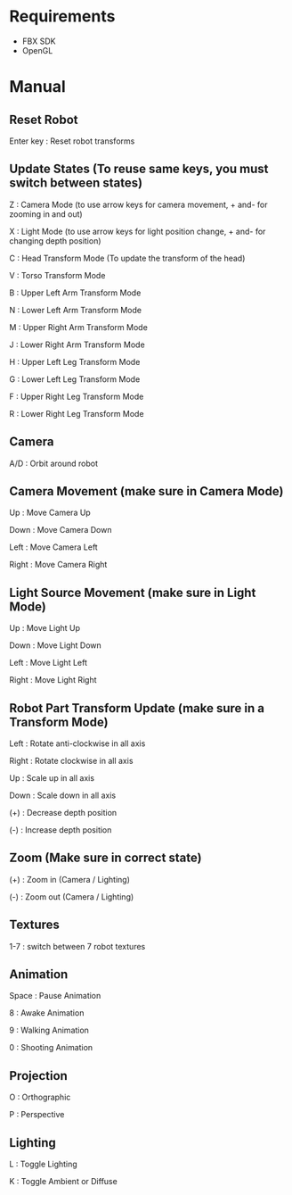 # Requirements
- FBX SDK
- OpenGL

# Manual
 ## Reset Robot
 Enter key : Reset robot transforms
 
 ## Update States (To reuse same keys, you must switch between states)
 Z : Camera Mode (to use arrow keys for camera movement, + and- for zooming in and out)
 
 X : Light Mode (to use arrow keys for light position change, + and- for changing depth position)
 
 C : Head Transform Mode (To update the transform of the head)
 
 V : Torso Transform Mode
 
 B : Upper Left Arm Transform Mode
 
 N : Lower Left Arm Transform Mode
 
 M : Upper Right Arm Transform Mode
 
 J : Lower Right Arm Transform Mode
 
 H : Upper Left Leg Transform Mode
 
 G : Lower Left Leg Transform Mode
 
 F : Upper Right Leg Transform Mode
 
 R : Lower Right Leg Transform Mode
 
 ## Camera
 A/D : Orbit around robot
 
 ## Camera Movement (make sure in Camera Mode)
 Up : Move Camera Up
 
 Down : Move Camera Down
 
 Left : Move Camera Left
 
 Right : Move Camera Right
 
 ## Light Source Movement (make sure in Light Mode)
 Up : Move Light Up
 
 Down : Move Light Down
 
 Left : Move Light Left
 
 Right : Move Light Right
 
## Robot Part Transform Update (make sure in a Transform Mode)
 Left : Rotate anti-clockwise in all axis
 
 Right : Rotate clockwise in all axis
 
 Up : Scale up in all axis
 
 Down : Scale down in all axis
 
 (+) : Decrease depth position
 
 (-) : Increase depth position
 
 ## Zoom (Make sure in correct state)
 (+) : Zoom in (Camera / Lighting)
 
 (-) : Zoom out (Camera / Lighting)
 
 ## Textures
 1-7 : switch between 7 robot textures
 
 ## Animation
 Space : Pause Animation
 
 8 : Awake Animation
 
 9 : Walking Animation
 
 0 : Shooting Animation
 
 ## Projection
 O : Orthographic
 
 P : Perspective
 
 ## Lighting
 L : Toggle Lighting
 
 K : Toggle Ambient or Diffuse
 


